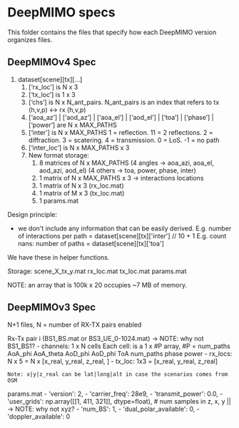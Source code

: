 # DeepMIMO specs
This folder contains the files that specify how each DeepMIMO version organizes files.

## DeepMIMOv4 Spec

1. dataset[scene][tx][...]
    1. [‘rx_loc’] is N x 3
    2. [‘tx_loc’] is 1 x 3
    2. [‘chs’] is N x N_ant_pairs. N_ant_pairs is an index that refers to tx (h,v,p) ↔ rx (h,v,p)
    3. [‘aoa_az’] | [‘aod_az’] | [‘aoa_el’] | [‘aod_el’] | [‘toa’] | [‘phase’] | [‘power’] are N x MAX_PATHS
    4. [‘inter’] is N x MAX_PATHS
        1 = reflection. 11 = 2 reflections. 2 = diffraction. 3 = scatering. 4 = transmission. 0 = LoS. -1 = no path
    5. [‘inter_loc’] is N x MAX_PATHS x 3
    6. New format storage: 
        1. 8 matrices of N x MAX_PATHS
            (4 angles → aoa_azi, aoa_el, aod_azi, aod_el)
            (4 others → toa, power, phase, inter)
        2. 1 matrix of N x MAX_PATHS x 3 → interactions locations
        3. 1 matrix of N x 3 (rx_loc.mat)
        4. 1 matrix of M x 3 (tx_loc.mat)
        5. 1 params.mat

Design principle:
- we don't include any information that can be easily derived. 
E.g. number of interactions per path = dataset[scene][tx]['inter'] // 10 + 1
E.g. count nans: number of paths = dataset[scene][tx]['toa']

We have these in helper functions.

Storage: 
scene_X_tx_y.mat
rx_loc.mat
tx_loc.mat
params.mat

NOTE: an array that is 100k x 20 occupies ~7 MB of memory. 

## DeepMIMOv3 Spec

N+1 files, N = number of RX-TX pairs enabled

Rx-Tx pair i (BS1_BS.mat or BS3_UE_0-1024.mat)                                               -> NOTE: why not BS1_BS1?
    - channels: 1 x N cells
      Each cell: is a 1 x #P array, #P = num_paths
        AoA_phi
        AoA_theta
        AoD_phi
        AoD_phi
        ToA
        num_paths
        phase
        power 
    - rx_locs: N x 5 = N x [x_real, y_real, z_real, ]
    - tx_loc: 1x3 = [x_real, y_real, z_real]

    Note: x|y|z_real can be lat|long|alt in case the scenarios comes from OSM

params.mat
    - 'version': 2,
    - 'carrier_freq': 28e9,
    - 'transmit_power': 0.0, 
    - 'user_grids': np.array([[1, 411, 321]], dtype=float), # num samples in z, x, y    || -> NOTE: why not xyz?
    - 'num_BS': 1,
    - 'dual_polar_available': 0,
    - 'doppler_available': 0
